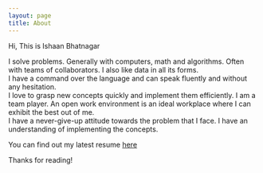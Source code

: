 ```yaml
---
layout: page
title: About
---
```


<p>Hi, This is Ishaan Bhatnagar</p>

<p class="message">
  I solve problems. Generally with computers, math and algorithms. Often with teams of collaborators. 
  I also like data in all its forms.<br>
  I have a command over the language and can speak fluently and without any hesitation.<br>
  I love to grasp new concepts quickly and implement them efficiently. I am a team player. An open work environment is an ideal workplace where I can exhibit the best out of me. <br>
  I have a never-give-up attitude towards the problem that I face. I have an understanding of implementing the concepts.  
</p>

<p>You can find out my latest resume <a href="https://ishaanbhatnagar25.github.io/assets/IshaanResume.pdf">here</a></p>

Thanks for reading!
